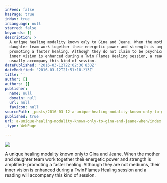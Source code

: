 ```yaml
---
inFeed: false
hasPage: true
inNav: true
inLanguage: null
starred: false
keywords: []
description: >
  A unique healing modality known only to Gina and Jeane. When the mother and
  daughter team work together their energetic power and strength is amplified-
  promoting a faster healing. Although they do not claim to be psychics, their
  inner vision is enhanced during a Twin Flames Healing session, a reading will
  usually accompany this kind of session.
datePublished: '2016-03-12T22:02:36.830Z'
dateModified: '2016-03-12T21:51:18.213Z'
title: ''
author: []
authors: []
publisher:
  name: null
  domain: null
  url: null
  favicon: null
sourcePath: _posts/2016-03-12-a-unique-healing-modality-known-only-to-gina-and-jeane-when.md
published: true
url: a-unique-healing-modality-known-only-to-gina-and-jeane-when/index.html
_type: WebPage

---
```

![](https://the-grid-user-content.s3-us-west-2.amazonaws.com/f5c04cfc-ff6f-49a6-b04c-463b8c4655d5.jpg)

A unique healing modality known only to Gina and Jeane. When the mother and daughter team work together their energetic power and strength is amplified- promoting a faster healing. Although they are not mediums, their inner vision is enhanced during a Twin Flames Healing session and a reading will accompany this kind of session.